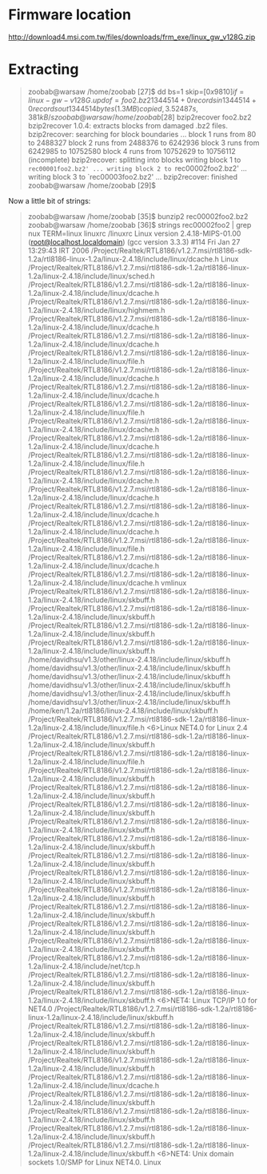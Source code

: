 # Firmware location


<http://download4.msi.com.tw/files/downloads/frm_exe/linux_gw_v128G.zip>  

# Extracting


> zoobab@warsaw /home/zoobab [27]$ dd bs=1 skip=$[0x9810] if=linux-gw-v128G.upd of=foo2.bz2
> 1344514+0 records in
> 1344514+0 records out
> 1344514 bytes (1.3 MB) copied, 3.52487 s, 381 kB/s
> zoobab@warsaw /home/zoobab [28]$ bzip2recover  foo2.bz2 
> bzip2recover 1.0.4: extracts blocks from damaged .bz2 files.
> bzip2recover: searching for block boundaries ...
>    block 1 runs from 80 to 2488327
>    block 2 runs from 2488376 to 6242936
>    block 3 runs from 6242985 to 10752580
>    block 4 runs from 10752629 to 10756112 (incomplete)
> bzip2recover: splitting into blocks
>    writing block 1 to `rec00001foo2.bz2' ...
>    writing block 2 to `rec00002foo2.bz2' ...
>    writing block 3 to `rec00003foo2.bz2' ...
> bzip2recover: finished
> zoobab@warsaw /home/zoobab [29]$

Now a little bit of strings:
> zoobab@warsaw /home/zoobab [35]$ bunzip2 rec00002foo2.bz2
> zoobab@warsaw /home/zoobab [36]$ strings rec00002foo2 | grep nux 
> TERM=linux
> linuxrc
> /linuxrc
> Linux version 2.4.18-MIPS-01.00 (root@localhost.localdomain) (gcc version 3.3.3) #114 Fri Jan 27 13:29:43 IRT 2006
> /Project/Realtek/RTL8186/v1.2.7.msi/rtl8186-sdk-1.2a/rtl8186-linux-1.2a/linux-2.4.18/include/linux/dcache.h
> Linux
> /Project/Realtek/RTL8186/v1.2.7.msi/rtl8186-sdk-1.2a/rtl8186-linux-1.2a/linux-2.4.18/include/linux/sched.h
> /Project/Realtek/RTL8186/v1.2.7.msi/rtl8186-sdk-1.2a/rtl8186-linux-1.2a/linux-2.4.18/include/linux/dcache.h
> /Project/Realtek/RTL8186/v1.2.7.msi/rtl8186-sdk-1.2a/rtl8186-linux-1.2a/linux-2.4.18/include/linux/highmem.h
> /Project/Realtek/RTL8186/v1.2.7.msi/rtl8186-sdk-1.2a/rtl8186-linux-1.2a/linux-2.4.18/include/linux/dcache.h
> /Project/Realtek/RTL8186/v1.2.7.msi/rtl8186-sdk-1.2a/rtl8186-linux-1.2a/linux-2.4.18/include/linux/dcache.h
> /Project/Realtek/RTL8186/v1.2.7.msi/rtl8186-sdk-1.2a/rtl8186-linux-1.2a/linux-2.4.18/include/linux/file.h
> /Project/Realtek/RTL8186/v1.2.7.msi/rtl8186-sdk-1.2a/rtl8186-linux-1.2a/linux-2.4.18/include/linux/dcache.h
> /Project/Realtek/RTL8186/v1.2.7.msi/rtl8186-sdk-1.2a/rtl8186-linux-1.2a/linux-2.4.18/include/linux/dcache.h
> /Project/Realtek/RTL8186/v1.2.7.msi/rtl8186-sdk-1.2a/rtl8186-linux-1.2a/linux-2.4.18/include/linux/file.h
> /Project/Realtek/RTL8186/v1.2.7.msi/rtl8186-sdk-1.2a/rtl8186-linux-1.2a/linux-2.4.18/include/linux/dcache.h
> /Project/Realtek/RTL8186/v1.2.7.msi/rtl8186-sdk-1.2a/rtl8186-linux-1.2a/linux-2.4.18/include/linux/dcache.h
> /Project/Realtek/RTL8186/v1.2.7.msi/rtl8186-sdk-1.2a/rtl8186-linux-1.2a/linux-2.4.18/include/linux/file.h
> /Project/Realtek/RTL8186/v1.2.7.msi/rtl8186-sdk-1.2a/rtl8186-linux-1.2a/linux-2.4.18/include/linux/dcache.h
> /Project/Realtek/RTL8186/v1.2.7.msi/rtl8186-sdk-1.2a/rtl8186-linux-1.2a/linux-2.4.18/include/linux/dcache.h
> /Project/Realtek/RTL8186/v1.2.7.msi/rtl8186-sdk-1.2a/rtl8186-linux-1.2a/linux-2.4.18/include/linux/dcache.h
> /Project/Realtek/RTL8186/v1.2.7.msi/rtl8186-sdk-1.2a/rtl8186-linux-1.2a/linux-2.4.18/include/linux/dcache.h
> /Project/Realtek/RTL8186/v1.2.7.msi/rtl8186-sdk-1.2a/rtl8186-linux-1.2a/linux-2.4.18/include/linux/file.h
> /Project/Realtek/RTL8186/v1.2.7.msi/rtl8186-sdk-1.2a/rtl8186-linux-1.2a/linux-2.4.18/include/linux/dcache.h
> /Project/Realtek/RTL8186/v1.2.7.msi/rtl8186-sdk-1.2a/rtl8186-linux-1.2a/linux-2.4.18/include/linux/dcache.h
> vmlinux
> /Project/Realtek/RTL8186/v1.2.7.msi/rtl8186-sdk-1.2a/rtl8186-linux-1.2a/linux-2.4.18/include/linux/skbuff.h
> /Project/Realtek/RTL8186/v1.2.7.msi/rtl8186-sdk-1.2a/rtl8186-linux-1.2a/linux-2.4.18/include/linux/skbuff.h
> /Project/Realtek/RTL8186/v1.2.7.msi/rtl8186-sdk-1.2a/rtl8186-linux-1.2a/linux-2.4.18/include/linux/skbuff.h
> /Project/Realtek/RTL8186/v1.2.7.msi/rtl8186-sdk-1.2a/rtl8186-linux-1.2a/linux-2.4.18/include/linux/skbuff.h
> /home/davidhsu/v1.3/other/linux-2.4.18/include/linux/skbuff.h
> /home/davidhsu/v1.3/other/linux-2.4.18/include/linux/skbuff.h
> /home/davidhsu/v1.3/other/linux-2.4.18/include/linux/skbuff.h
> /home/davidhsu/v1.3/other/linux-2.4.18/include/linux/skbuff.h
> /home/davidhsu/v1.3/other/linux-2.4.18/include/linux/skbuff.h
> /home/davidhsu/v1.3/other/linux-2.4.18/include/linux/skbuff.h
> /home/ken/1.2a/rtl8186/linux-2.4.18/include/linux/skbuff.h
> /Project/Realtek/RTL8186/v1.2.7.msi/rtl8186-sdk-1.2a/rtl8186-linux-1.2a/linux-2.4.18/include/linux/file.h
> <6>Linux NET4.0 for Linux 2.4
> /Project/Realtek/RTL8186/v1.2.7.msi/rtl8186-sdk-1.2a/rtl8186-linux-1.2a/linux-2.4.18/include/linux/skbuff.h
> /Project/Realtek/RTL8186/v1.2.7.msi/rtl8186-sdk-1.2a/rtl8186-linux-1.2a/linux-2.4.18/include/linux/file.h
> /Project/Realtek/RTL8186/v1.2.7.msi/rtl8186-sdk-1.2a/rtl8186-linux-1.2a/linux-2.4.18/include/linux/skbuff.h
> /Project/Realtek/RTL8186/v1.2.7.msi/rtl8186-sdk-1.2a/rtl8186-linux-1.2a/linux-2.4.18/include/linux/skbuff.h
> /Project/Realtek/RTL8186/v1.2.7.msi/rtl8186-sdk-1.2a/rtl8186-linux-1.2a/linux-2.4.18/include/linux/skbuff.h
> /Project/Realtek/RTL8186/v1.2.7.msi/rtl8186-sdk-1.2a/rtl8186-linux-1.2a/linux-2.4.18/include/linux/skbuff.h
> /Project/Realtek/RTL8186/v1.2.7.msi/rtl8186-sdk-1.2a/rtl8186-linux-1.2a/linux-2.4.18/include/linux/skbuff.h
> /Project/Realtek/RTL8186/v1.2.7.msi/rtl8186-sdk-1.2a/rtl8186-linux-1.2a/linux-2.4.18/include/linux/skbuff.h
> /Project/Realtek/RTL8186/v1.2.7.msi/rtl8186-sdk-1.2a/rtl8186-linux-1.2a/linux-2.4.18/include/linux/skbuff.h
> /Project/Realtek/RTL8186/v1.2.7.msi/rtl8186-sdk-1.2a/rtl8186-linux-1.2a/linux-2.4.18/include/linux/skbuff.h
> /Project/Realtek/RTL8186/v1.2.7.msi/rtl8186-sdk-1.2a/rtl8186-linux-1.2a/linux-2.4.18/include/linux/skbuff.h
> /Project/Realtek/RTL8186/v1.2.7.msi/rtl8186-sdk-1.2a/rtl8186-linux-1.2a/linux-2.4.18/include/linux/skbuff.h
> /Project/Realtek/RTL8186/v1.2.7.msi/rtl8186-sdk-1.2a/rtl8186-linux-1.2a/linux-2.4.18/include/linux/skbuff.h
> /Project/Realtek/RTL8186/v1.2.7.msi/rtl8186-sdk-1.2a/rtl8186-linux-1.2a/linux-2.4.18/include/net/tcp.h
> /Project/Realtek/RTL8186/v1.2.7.msi/rtl8186-sdk-1.2a/rtl8186-linux-1.2a/linux-2.4.18/include/linux/skbuff.h
> /Project/Realtek/RTL8186/v1.2.7.msi/rtl8186-sdk-1.2a/rtl8186-linux-1.2a/linux-2.4.18/include/linux/skbuff.h
> <6>NET4: Linux TCP/IP 1.0 for NET4.0
> /Project/Realtek/RTL8186/v1.2.7.msi/rtl8186-sdk-1.2a/rtl8186-linux-1.2a/linux-2.4.18/include/linux/skbuff.h
> /Project/Realtek/RTL8186/v1.2.7.msi/rtl8186-sdk-1.2a/rtl8186-linux-1.2a/linux-2.4.18/include/linux/skbuff.h
> /Project/Realtek/RTL8186/v1.2.7.msi/rtl8186-sdk-1.2a/rtl8186-linux-1.2a/linux-2.4.18/include/linux/skbuff.h
> /Project/Realtek/RTL8186/v1.2.7.msi/rtl8186-sdk-1.2a/rtl8186-linux-1.2a/linux-2.4.18/include/linux/skbuff.h
> /Project/Realtek/RTL8186/v1.2.7.msi/rtl8186-sdk-1.2a/rtl8186-linux-1.2a/linux-2.4.18/include/linux/dcache.h
> /Project/Realtek/RTL8186/v1.2.7.msi/rtl8186-sdk-1.2a/rtl8186-linux-1.2a/linux-2.4.18/include/linux/skbuff.h
> /Project/Realtek/RTL8186/v1.2.7.msi/rtl8186-sdk-1.2a/rtl8186-linux-1.2a/linux-2.4.18/include/linux/skbuff.h
> /Project/Realtek/RTL8186/v1.2.7.msi/rtl8186-sdk-1.2a/rtl8186-linux-1.2a/linux-2.4.18/include/linux/skbuff.h
> /Project/Realtek/RTL8186/v1.2.7.msi/rtl8186-sdk-1.2a/rtl8186-linux-1.2a/linux-2.4.18/include/linux/skbuff.h
> <6>NET4: Unix domain sockets 1.0/SMP for Linux NET4.0.
> Linux